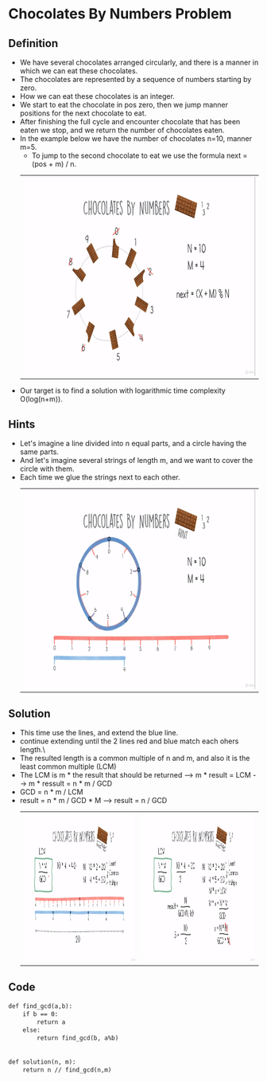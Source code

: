 # Chocolates By Numbers Problem

## Definition
- We have several chocolates arranged circularly, and there is a manner in which we can eat these chocolates.
- The chocolates are represented by a sequence of numbers starting by zero.
- How we can eat these chocolates is an integer.
- We start to eat the chocolate in pos zero, then we jump manner positions for the next chocolate to eat.
- After finishing the full cycle and encounter chocolate that has been eaten we stop, and we return the number of chocolates eaten.
- In the example below we have the number of chocolates n=10, manner m=5.
    - To jump to the second chocolate to eat we use the formula next = (pos + m) / n.
    <table>
        <tr>
            <td><img src="./img/chocolates-by-numbers-1.png" width="800" height="400" alt="1"></td>
        </tr>
    </table>
- Our target is to find a solution with logarithmic time complexity O(log(n+m)).


## Hints
- Let's imagine a line divided into n equal parts, and a circle having the same parts.
- And let's imagine several strings of length m, and we want to cover the circle with them.
- Each time we glue the strings next to each other.
    <table>
        <tr>
            <td><img src="./img/chocolates-by-numbers-2.png" width="800" height="400" alt="2"></td>
        </tr>
    </table>


## Solution
- This time use the lines, and extend the blue line.
- continue extending until the 2 lines red and blue match each ohers length.\
- The resulted length is a common multiple of n and m, and also it is the least common multiple (LCM)
- The LCM is m * the result that should be returned --> m * result = LCM --> m * ressult = n * m / GCD
- GCD = n * m / LCM
- result = n * m / GCD * M --> result = n / GCD
    <table>
        <tr>
            <td><img src="./img/chocolates-by-numbers-3.png" width="600" height="300" alt="3"></td>
            <td><img src="./img/chocolates-by-numbers-4.png" width="600" height="300" alt="4"></td>
        </tr>
    </table>


## Code
    def find_gcd(a,b):
        if b == 0:
            return a
        else:
            return find_gcd(b, a%b)


    def solution(n, m):
        return n // find_gcd(n,m)
